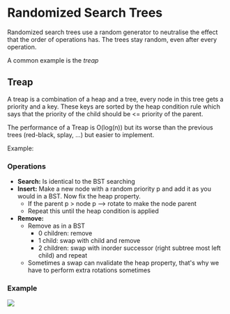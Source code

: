 # Randomized Search Trees

Randomized search trees use a random generator to neutralise the effect that the order of operations has. The trees stay random, even after every operation.

A common example is the _treap_

## Treap

A treap is a combination of a heap and a tree, every node in this tree gets a priority and a key. These keys are sorted by the heap condition rule which says that the priority of the child should be &lt;= priority of the parent.

The performance of a Treap is O\(log\(n\)\) but its worse than the previous trees \(red-black, splay, ...\) but easier to implement.

Example:

### Operations

* **Search:** Is identical to the BST searching
* **Insert:** Make a new node with a random priority p and add it as you would in a BST. Now fix the heap property.
    * If the parent p > node p --> rotate to make the node parent
    * Repeat this until the heap condition is applied
* **Remove:** 
    * Remove as in a BST
        * 0 children: remove
        * 1 child: swap with child and remove
        * 2 children: swap with inorder successor (right subtree most left child) and repeat
    * Sometimes a swap can nvalidate the heap property, that's why we have to perform extra rotations sometimes

### Example

![](/images/datastructures/treap.png)

